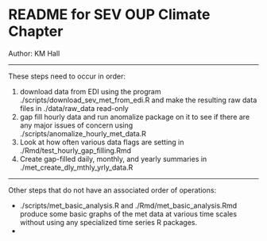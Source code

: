# README for SEV OUP Climate Chapter 

Author: KM Hall  

----  

These steps need to occur in order:  
1.  download data from EDI using the program ./scripts/download_sev_met_from_edi.R and make the resulting raw data files in ./data/raw_data read-only  
2.  gap fill hourly data and run anomalize package on it to see if there are any major issues of concern using ./scripts/anomalize_hourly_met_data.R  
3. Look at how often various data flags are setting in ./Rmd/test_hourly_gap_filling.Rmd
4. Create gap-filled daily, monthly, and yearly summaries in ./met_create_dly_mthly_yrly_data.R



----  

Other steps that do not have an associated order of operations:
- ./scripts/met_basic_analysis.R and ./Rmd/met_basic_analysis.Rmd produce some basic graphs of the met data at various time scales without using any specialized time series R packages.  
- 